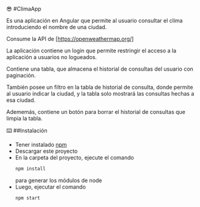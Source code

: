 😎 #ClimaApp

Es una aplicación en Angular que permite al usuario consultar el clima introduciendo el nombre de una ciudad.

Consume la API de [https://openweathermap.org/]

La aplicación contiene un login que permite restringir el acceso a la aplicación a usuarios no logueados.

Contiene una tabla, que almacena el historial de consultas del usuario con paginación.

También posee un filtro en la tabla de historial de consulta, donde permite al
usuario indicar la ciudad, y la tabla solo mostrará las consultas hechas a esa ciudad.

Adememás, contiene un botón para borrar el historial de consultas que limpia la tabla.

⌨️ ##Instalación

 * Tener instalado [npm](https://docs.npmjs.com/cli/v8/commands/npm-install)
 * Descargar este proyecto
 * En la carpeta del proyecto, ejecute el comando
    ```bash
    npm install 
    ```
    para generar los módulos de node
 * Luego, ejecutar el comando
     ```bash
    npm start 
    ```
